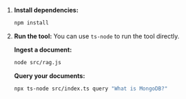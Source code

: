 1.  **Install dependencies:**

    ```bash
    npm install
    ```

2.  **Run the tool:**
    You can use `ts-node` to run the tool directly.

    **Ingest a document:**

    ```bash
    node src/rag.js
    ```

    **Query your documents:**

    ```bash
    npx ts-node src/index.ts query "What is MongoDB?"
    ```
